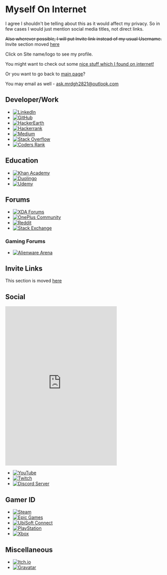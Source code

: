 # Myself On Internet

I agree I shouldn't be telling about this as it would affect my privacy.
So in few cases I would just mention social media titles, not direct links.

~~Also wherever possible, I will put Invite link instead of my usual Username.~~
Invite section moved [here](./miscellaneous/invitations.md)

Click on Site name/logo to see my profile.

You might want to check out some [nice stuff which I found on internet!](nice-stuff-on-internet.md)

Or you want to go back to [main page](readme.md)?

You may email as well - [ask.mrdgh2821@outlook.com](mailto:ask.mrdgh2821@outlook.com)

## Developer/Work

- [![LinkedIn](https://img.shields.io/badge/-Mihir%20Rabade-white?style=for-the-badge&logo=linkedin&label=linkedin&labelColor=%230A66C2&link=https%3A%2F%2Fwww.linkedin.com%2Fin%2Fmihir-rabade%2F)](https://www.linkedin.com/in/mihir-rabade/)
- [![GitHub](https://img.shields.io/badge/-MRDGH2821-white?style=for-the-badge&logo=github&label=GitHub&labelColor=%23181717&link=https%3A%2F%2Fmrdgh2821.github.io%2FMRDGH2821%2F&link=https%3A%2F%2Fgithub.com%2FMRDGH2821%2F)](https://mrdgh2821.github.io/MRDGH2821/)
- [![HackerEarth](https://img.shields.io/badge/-%40mihirrabade-white?style=for-the-badge&logo=hackerearth&label=HackerEarth&labelColor=%232C3454&link=https%3A%2F%2Fwww.hackerearth.com%2F%40mihirrabade)](https://www.hackerearth.com/@mihirrabade)
- [![Hackerrank](https://img.shields.io/badge/-mihirrabade-white?style=for-the-badge&logo=hackerrank&logoColor=white&label=HackerRank&labelColor=%2300EA64&link=https%3A%2F%2Fwww.hackerrank.com%2Fmihirrabade)](https://www.hackerrank.com/mihirrabade)
- [![Medium](https://img.shields.io/badge/-%40mihirrabade-white?style=for-the-badge&logo=medium&logoColor=white&label=Medium&labelColor=%23000000&link=https%3A%2F%2Fmedium.com%2F%40mihirrabade)](https://medium.com/@mihirrabade)
- [![Stack Overflow](https://img.shields.io/badge/-MRDGH2821-white?style=for-the-badge&logo=stackoverflow&logoColor=white&label=stackoverflow&labelColor=%23F58025&link=https%3A%2F%2Fstackoverflow.com%2Fusers%2F12562197%2Fmrdgh2821)](https://stackoverflow.com/users/12562197/mrdgh-2821)
- [![Coders Rank](https://img.shields.io/badge/-MRDGH2821-white?style=for-the-badge&logo=codersrank&logoColor=white&label=coders%20rank&labelColor=%2367A4AC&link=https%3A%2F%2Fprofile.codersrank.io%2Fuser%2Fmrdgh2821%2F)](https://profile.codersrank.io/user/mrdgh2821/)

## Education

- [![Khan Academy](https://img.shields.io/badge/-%40MRDGH2821-white?style=for-the-badge&logo=khanacademy&logoColor=white&label=Khan%20Aademy&labelColor=%2314BF96&link=https%3A%2F%2Fwww.khanacademy.org%2Fprofile%2FMRDGH2821)](http://www.khanacademy.org/profile/MRDGH2821)
- [![Duolingo](https://img.shields.io/badge/-MRDGH2821-white?style=for-the-badge&logo=duolingo&logoColor=white&label=Duolingo&labelColor=%2358CC02&link=https%3A%2F%2Fwww.duolingo.com%2Fprofile%2FMRDGH2821)](https://www.duolingo.com/profile/MRDGH2821)
- [![Udemy](https://img.shields.io/badge/-mrdgh--2821-white?style=for-the-badge&logo=udemy&logoColor=white&label=Udemy&labelColor=%23A435F0&link=https%3A%2F%2Fwww.udemy.com%2Fuser%2Fmrdgh-2821%2F)](https://www.udemy.com/user/mrdgh-2821/)

## Forums

- [![XDA Forums](https://img.shields.io/badge/-amihir-white?style=for-the-badge&logo=xdadevelopers&label=XDA%20Forums&color=%23EA7100&link=https%3A%2F%2Fxdaforums.com%2Fm%2Famihir.6224863%2F)](https://xdaforums.com/m/amihir.6224863/)
- [![OnePlus Community](https://img.shields.io/badge/-MRDGH2821-white?style=for-the-badge&logo=oneplus&label=OnePlus%20Community&labelColor=%23F5010C&link=https%3A%2F%2Fcommunity.oneplus.com%2Fuser%2F1099447602371887567)](https://community.oneplus.com/user/1099447602371887567)
- [![Reddit](https://img.shields.io/badge/-amihir-white?style=for-the-badge&logo=reddit&label=Reddit&labelColor=white&color=%23FF4500&link=https%3A%2F%2Fcommunity.oneplus.com%2Fuser%2F1099447602371887567)](https://www.reddit.com/user/amihir)
- [![Stack Exchange](https://img.shields.io/badge/-MRDGH2821-white?style=for-the-badge&logo=stackexchange&label=Stack%20Exchange&labelColor=white&color=%231E5397&link=https%3A%2F%2Fstackexchange.com%2Fusers%2F17341742%2Fmrdgh2821)](https://stackexchange.com/users/17341742/mrdgh2821)

### Gaming Forums

- [![Alienware Arena](https://img.shields.io/badge/-MRDGH2821-white?style=for-the-badge&logo=alienware&label=Alienware%20Arena&labelColor=%23541BAE&color=white&link=https%3A%2F%2Fwww.alienwarearena.com%2Fmember%2FMRDGH2821)](https://www.alienwarearena.com/member/MRDGH2821)

## Invite Links

This section is moved [here](./miscellaneous/invitations.md)

## Social

<!-- markdownlint-disable-next-line MD013 -->
<iframe src="https://discord.com/widget?id=452119784503640084&theme=dark" width="350" height="500" allowtransparency="true" frameborder="0" sandbox="allow-popups allow-popups-to-escape-sandbox allow-same-origin allow-scripts"></iframe>

- [![YouTube](https://img.shields.io/badge/-%40mrdgh2821-white?style=for-the-badge&logo=youtube&label=YouTube&labelColor=%23FF0000&link=https%3A%2F%2Fwww.youtube.com%2Fchannel%2FUCzMl9KIzhLcW5LrRDL6mbKA)](http://bit.ly/YTmrdgh)
- [![Twitch](https://img.shields.io/badge/-mrdgh2821-white?style=for-the-badge&logo=twitch&label=Twitch&labelColor=white&color=%239146FF&link=https%3A%2F%2Fwww.twitch.tv%2Fmrdgh2821)](https://www.twitch.tv/mrdgh2821)
- [![Discord Server](https://img.shields.io/badge/-MRDGH's%20Lair-white?style=for-the-badge&logo=discord&label=Discord&labelColor=white&color=%235865F2&link=https%3A%2F%2Fdiscord.com%2Finvite%2FHeFAqYgGr8)](https://discord.gg/HeFAqYgGr8)

## Gamer ID

- [![Steam](https://img.shields.io/badge/-MRDGH2821-white?style=for-the-badge&logo=steam&label=Steam&labelColor=%23000000&link=https%3A%2F%2Fsteamcommunity.com%2Fid%2FMRDGH2821)](https://steamcommunity.com/id/MRDGH2821)
- [![Epic Games](https://img.shields.io/badge/-MRDGH2821-white?style=for-the-badge&logo=epicgames&label=Epic%20Games&labelColor=%23313131&link=https%3A%2F%2Fstore.epicgames.com%2Fu%2F9c71810648f04204b5d7a9edd38a14d5)](https://store.epicgames.com/u/9c71810648f04204b5d7a9edd38a14d5)
- [![UbiSoft Connect](https://img.shields.io/badge/-MRdGH2821-white?style=for-the-badge&logo=ubisoft&label=Ubisoft%20Connect&labelColor=%23000000&link=https%3A%2F%2Fubisoftconnect.com%2Fen-US%2F)](https://ubisoftconnect.com/en-US/)
- [![PlayStation](https://img.shields.io/badge/-MRdGH2821-white?style=for-the-badge&logo=playstation&label=PlayStation&labelColor=%23003791&link=https%3A%2F%2Fwww.playstation.com%2Fen-in%2F)](https://my.playstation.com/profile/MRDGH2821)
- [![Xbox](https://img.shields.io/badge/-MRdGH2821-white?style=for-the-badge&logo=xbox&label=Xbox&labelColor=%23107C10&link=http%3A%2F%2Flive.xbox.com%2FProfile%3FGamertag%3DMRdGH2821)](https://live.xbox.com/Profile?Gamertag=MRdGH2821)

## Miscellaneous

- [![Itch.io](https://img.shields.io/badge/-%20mrdgh2821-white?style=for-the-badge&logo=itchdotio&label=Itch.io&labelColor=white&color=%23FA5C5C&link=https%3A%2F%2Fmrdgh2821.itch.io%2F)](https://mrdgh2821.itch.io)
- [![Gravatar](https://img.shields.io/badge/-%20mrdgh2821-white?style=for-the-badge&logo=gravatar&label=Gravatar&labelColor=white&color=%231E8CBE&link=https%3A%2F%2Fgravatar.com%2Fmrdgh2821)](https://gravatar.com/mrdgh2821)
